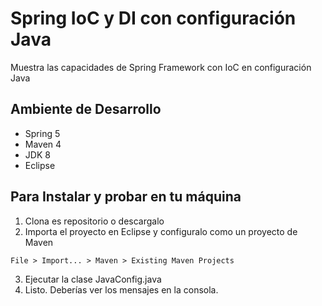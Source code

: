 # Spring IoC y DI con configuración Java


Muestra las capacidades de Spring Framework con IoC en configuración Java

## Ambiente de Desarrollo

* Spring 5
* Maven 4
* JDK 8
* Eclipse

## Para Instalar y probar en tu máquina

1. Clona es repositorio o descargalo 
2. Importa el proyecto en Eclipse y configuralo como un proyecto de Maven
```
File > Import... > Maven > Existing Maven Projects
```
3. Ejecutar la clase JavaConfig.java
4. Listo. Deberías ver los mensajes en la consola.